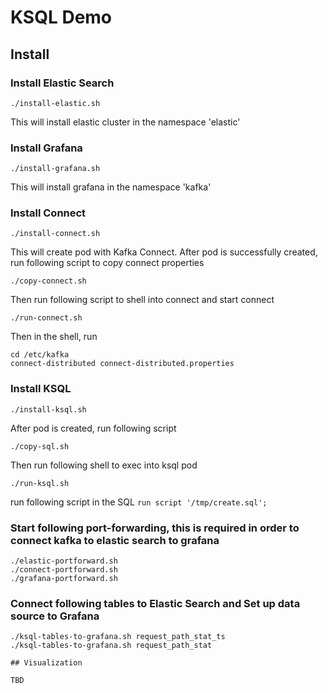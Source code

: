 # KSQL Demo

## Install

### Install Elastic Search
```
./install-elastic.sh
```
This will install elastic cluster in the namespace 'elastic'

### Install Grafana
```
./install-grafana.sh
```
This will install grafana in the namespace 'kafka'

### Install Connect
```
./install-connect.sh
```
This will create pod with Kafka Connect.
After pod is successfully created, run following script to copy connect properties
```
./copy-connect.sh
```
Then run following script to shell into connect and start connect
```
./run-connect.sh
```
Then in the shell, run
```
cd /etc/kafka
connect-distributed connect-distributed.properties
```

### Install KSQL
```
./install-ksql.sh
```
After pod is created, run following script
```
./copy-sql.sh
```
Then run following shell to exec into ksql pod
```
./run-ksql.sh
```
run following script in the SQL
``
run script '/tmp/create.sql';
``
### Start following port-forwarding, this is required in order to connect kafka to elastic search to grafana
```
./elastic-portforward.sh
./connect-portforward.sh
./grafana-portforward.sh
```

### Connect following tables to Elastic Search and Set up data source to Grafana

```
./ksql-tables-to-grafana.sh request_path_stat_ts
./ksql-tables-to-grafana.sh request_path_stat

## Visualization

TBD